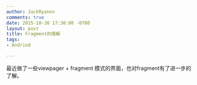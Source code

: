 ```yaml
---
author: JackRyannn
comments: true
date: 2015-10-30 17:38:00 -0700
layout: post
title: Fragment的理解
tags:
- Andriod

---
```

最近做了一些viewpager + fragment 模式的界面，也对fragment有了进一步的了解。

  
  
  
  
  
  
